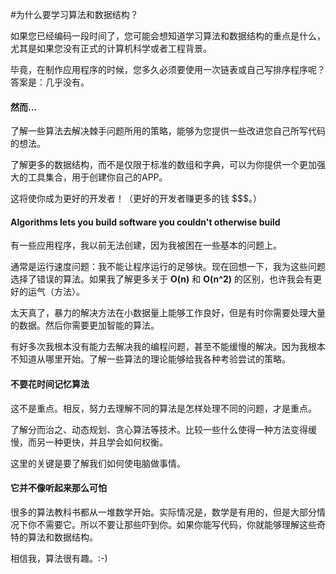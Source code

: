 #为什么要学习算法和数据结构？

如果您已经编码一段时间了，您可能会想知道学习算法和数据结构的重点是什么，尤其是如果您没有正式的计算机科学或者工程背景。

毕竟，在制作应用程序的时候，您多久必须要使用一次链表或自己写排序程序呢？答案是：几乎没有。

#### **然而...**

了解一些算法去解决棘手问题所用的策略，能够为您提供一些改进您自己所写代码的想法。

了解更多的数据结构，而不是仅限于标准的数组和字典，可以为你提供一个更加强大的工具集合，用于创建你自己的APP。

这将使你成为更好的开发者！（更好的开发者赚更多的钱 $$$。）

#### Algorithms lets you build software you couldn't otherwise build

有一些应用程序，我以前无法创建，因为我被困在一些基本的问题上。

通常是运行速度问题：我不能让程序运行的足够快。现在回想一下，我为这些问题选择了错误的算法。如果我了解更多关于 **O(n)** 和 **O(n^2)** 的区别，也许我会有更好的运气（方法）。

太天真了，暴力的解决方法在小数据量上能够工作良好，但是有时你需要处理大量的数据。然后你需要更加智能的算法。

有好多次我根本没有能力去解决我的编程问题，甚至不能缓慢的解决。因为我根本不知道从哪里开始。了解一些算法的理论能够给我各种考验尝试的策略。

#### 不要花时间记忆算法

这不是重点。相反，努力去理解不同的算法是怎样处理不同的问题，才是重点。

了解分而治之、动态规划、贪心算法等技术。比较一些什么使得一种方法变得缓慢，而另一种更快，并且学会如何权衡。

这里的关键是要了解我们如何使电脑做事情。

#### 它并不像听起来那么可怕

很多的算法教科书都从一堆数学开始。实际情况是，数学是有用的，但是大部分情况下你不需要它。所以不要让那些吓到你。如果你能写代码，你就能够理解这些奇特的算法和数据结构。

相信我，算法很有趣。:-)


